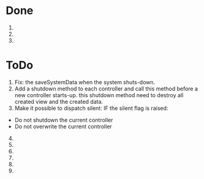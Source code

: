 # Done

1.
2.
3.


# ToDo

1. Fix: the saveSystemData when the system shuts-down.
2. Add a shutdown method to each controller and call this method before a new controller starts-up.
   this shutdown method need to destroy all created view and the created data.
3. Make it possible to dispatch silent:
   IF the silent flag is raised:  
*  Do not shutdown the current controller
*  Do not overwrite the current controller
4.
5.
6.
7.
8.
9.
